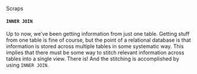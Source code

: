 Scraps

#### `INNER JOIN`

Up to now, we’ve been getting information from just one table. Getting stuff from one table is fine of course, but the point of a relational database is that information is stored across multiple tables in some systematic way. This implies that there must be some way to stitch relevant information across tables into a single view. There is! And the stitching is accomplished by using  `INNER JOIN`.
